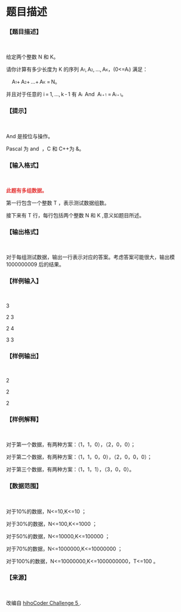 # 题目描述


<h3>
【题目描述】
</h3>
<p>
<br/>
</p>
<p>
给定两个整数 N 和 K。
</p>
<p>
请你计算有多少长度为 K 的序列 A<span style="font-size:9px;">1</span>, A<span style="font-size:9px;">2</span>, ..., A<span style="font-size:9px;">K</span>，(0&lt;=A<span style="font-size:9px;">i</span>) 满足：
</p>
<p>
    A<span style="font-size:9px;">1</span>+ A<span style="font-size:9px;">2</span>+ ...+ A<span style="font-size:9px;">K</span> = N。
</p>
<p>
并且对于任意的 i = 1, ..., k - 1 有 A<span style="font-size:9px;">i </span> And  A<span style="font-size:9px;">i + 1</span> = A<span style="font-size:9px;">i + 1</span>。
</p>
<h3>
【提示】
</h3>
<p>
 
</p>
<p>
And 是按位与操作。
</p>
<p>
Pascal 为 and  ，C 和 C++为 &amp;。
</p>
<h3>
【输入格式】
</h3>
<p>
<br/>
</p>
<p>
<span style="color:#E53333;"><strong>此题有多组数据</strong></span><span style="color:#E53333;"><strong>。</strong></span> 
</p>
<p>
第一行包含一个整数 T ，表示测试数据组数。
</p>
<p>
接下来有 T 行，每行包括两个整数 N 和 K ,意义如题目所述。
</p>
<h3>
【输出格式】
</h3>
<p>
<br/>
</p>
<p>
对于每组测试数据，输出一行表示对应的答案。考虑答案可能很大，输出模 1000000009 后的结果。
</p>
<h3>
【样例输入】
</h3>
<p>
<br/>
</p>
<p>
3
</p>
<p>
2 3
</p>
<p>
2 4
</p>
<p>
3 3
</p>
<h3>
【样例输出】
</h3>
<p>
<br/>
</p>
<p>
2
</p>
<p>
2
</p>
<p>
2
</p>
<h3>
【样例解释】
</h3>
<p>
<br/>
</p>
<p>
对于第一个数据，有两种方案：（1，1，0），（2，0，0）；
</p>
<p>
对于第二个数据，有两种方案：（1，1，0，0），（2，0，0，0）；
</p>
<p>
对于第三个数据，有两种方案：（1，1，1），（3，0，0）。
</p>
<h3>
【数据范围】
</h3>
<p>
<br/>
</p>
<p>
对于10%的数据，N&lt;=10,K&lt;=10 ；
</p>
<p>
对于30%的数据，N&lt;=100,K&lt;=1000 ；
</p>
<p>
对于50%的数据，N&lt;=10000,K&lt;=100000 ；
</p>
<p>
对于70%的数据，N&lt;=1000000,K&lt;=10000000 ；
</p>
<p>
对于100%的数据，N&lt;=10000000,K&lt;=1000000000，T&lt;=100 。
</p>
<h3>
【来源】
</h3>
<p>
<br/>
</p>
<p>
改编自 <a href="http://hihocoder.com/problemset/problem/1076">hihoCoder Challenge 5 </a> .
</p>
